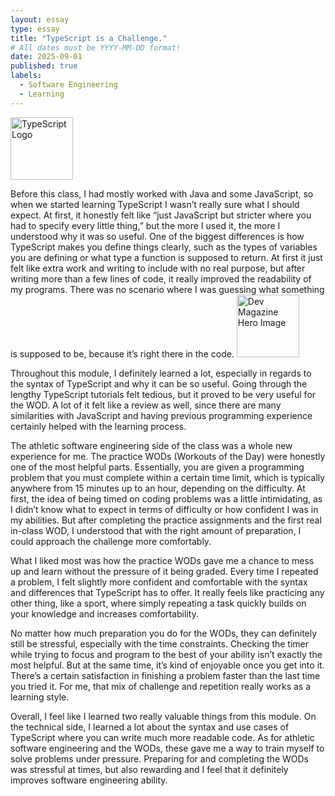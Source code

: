 ```yaml
---
layout: essay
type: essay
title: "TypeScript is a Challenge."
# All dates must be YYYY-MM-DD format!
date: 2025-09-01
published: true
labels:
  - Software Engineering
  - Learning
---
```


<img 
  width="100px" 
  class="rounded float-start pe-4" 
  src="https://upload.wikimedia.org/wikipedia/commons/thumb/f/f5/Typescript.svg/1200px-Typescript.svg.png" 
  alt="TypeScript Logo">


Before this class, I had mostly worked with Java and some JavaScript, so when we started learning TypeScript I wasn’t really sure what I should expect. At first, it honestly felt like “just JavaScript but stricter where you had to specify every little thing,” but the more I used it, the more I understood why it was so useful. One of the biggest differences is how TypeScript makes you define things clearly, such as the types of variables you are defining or what type a function is supposed to return. At first it just felt like extra work and writing to include with no real purpose, but after writing more than a few lines of code, it really improved the readability of my programs. There was no scenario where I was guessing what something is supposed to be, because it’s right there in the code.
<img
  width="100px"
  class="rounded float-start pe-4"
  src="https://wearedevelopers.imgix.net/magazine/articles/554/images/hero/odPaQHSbArSIFzZbUzlE-1740483365.jpeg?w=720&auto=compress,format"
  alt="Dev Magazine Hero Image">

Throughout this module, I definitely learned a lot, especially in regards to the syntax of TypeScript and why it can be so useful. Going through the lengthy TypeScript tutorials felt tedious, but it proved to be very useful for the WOD. A lot of it felt like a review as well, since there are many similarities with JavaScript and having previous programming experience certainly helped with the learning process.

The athletic software engineering side of the class was a whole new experience for me. The practice WODs (Workouts of the Day) were honestly one of the most helpful parts. Essentially, you are given a programming problem that you must complete within a certain time limit, which is typically anywhere from 15 minutes up to an hour, depending on the difficulty. At first, the idea of being timed on coding problems was a little intimidating, as I didn’t know what to expect in terms of difficulty or how confident I was in my abilities. But after completing the practice assignments and the first real in-class WOD, I understood that with the right amount of preparation, I could approach the challenge more comfortably. 

What I liked most was how the practice WODs gave me a chance to mess up and learn without the pressure of it being graded. Every time I repeated a problem, I feIt slightly more confident and comfortable with the syntax and differences that TypeScript has to offer. It really feels like practicing any other thing, like a sport, where simply repeating a task quickly builds on your knowledge and increases comfortability.

No matter how much preparation you do for the WODs, they can definitely still be stressful, especially with the time constraints. Checking the timer while trying to focus and program to the best of your ability isn’t exactly the most helpful. But at the same time, it’s kind of enjoyable once you get into it. There’s a certain satisfaction in finishing a problem faster than the last time you tried it. For me, that mix of challenge and repetition really works as a learning style.

Overall, I feel like I learned two really valuable things from this module. On the technical side, I learned a lot about the syntax and use cases of TypeScript where you can write much more readable code. As for athletic software engineering and the WODs, these gave me a way to train myself to solve problems under pressure. Preparing for and completing the WODs was stressful at times, but also rewarding and I feel that it definitely improves software engineering ability.
